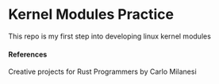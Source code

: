 # Kernel Modules Practice

This repo is my first step into developing linux kernel modules







#### References
Creative projects for Rust Programmers by Carlo Milanesi
